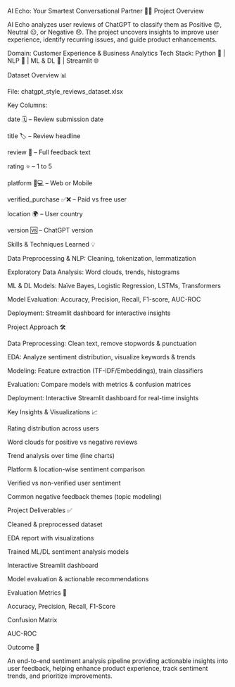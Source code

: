 AI Echo: Your Smartest Conversational Partner 🤖💬
Project Overview

AI Echo analyzes user reviews of ChatGPT to classify them as Positive 😊, Neutral 😐, or Negative 😞. The project uncovers insights to improve user experience, identify recurring issues, and guide product enhancements.

Domain: Customer Experience & Business Analytics
Tech Stack: Python 🐍 | NLP 📝 | ML & DL 🤖 | Streamlit 🌐

Dataset Overview 📊

File: chatgpt_style_reviews_dataset.xlsx

Key Columns:

date 🗓️ – Review submission date

title 🏷️ – Review headline

review 💬 – Full feedback text

rating ⭐ – 1 to 5

platform 📱💻 – Web or Mobile

verified_purchase ✅❌ – Paid vs free user

location 🌍 – User country

version 🆚 – ChatGPT version

Skills & Techniques Learned 💡

Data Preprocessing & NLP: Cleaning, tokenization, lemmatization

Exploratory Data Analysis: Word clouds, trends, histograms

ML & DL Models: Naïve Bayes, Logistic Regression, LSTMs, Transformers

Model Evaluation: Accuracy, Precision, Recall, F1-score, AUC-ROC

Deployment: Streamlit dashboard for interactive insights

Project Approach 🛠️

Data Preprocessing: Clean text, remove stopwords & punctuation

EDA: Analyze sentiment distribution, visualize keywords & trends

Modeling: Feature extraction (TF-IDF/Embeddings), train classifiers

Evaluation: Compare models with metrics & confusion matrices

Deployment: Interactive Streamlit dashboard for real-time insights

Key Insights & Visualizations 📈

Rating distribution across users

Word clouds for positive vs negative reviews

Trend analysis over time (line charts)

Platform & location-wise sentiment comparison

Verified vs non-verified user sentiment

Common negative feedback themes (topic modeling)

Project Deliverables ✅

Cleaned & preprocessed dataset

EDA report with visualizations

Trained ML/DL sentiment analysis models

Interactive Streamlit dashboard

Model evaluation & actionable recommendations

Evaluation Metrics 📏

Accuracy, Precision, Recall, F1-Score

Confusion Matrix

AUC-ROC

Outcome 🎯

An end-to-end sentiment analysis pipeline providing actionable insights into user feedback, helping enhance product experience, track sentiment trends, and prioritize improvements.

